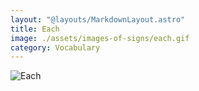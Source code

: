 ```yaml
---
layout: "@layouts/MarkdownLayout.astro"
title: Each
image: ./assets/images-of-signs/each.gif
category: Vocabulary
---
```


![Each](@signs/each.gif)

